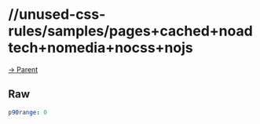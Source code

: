 
# //unused-css-rules/samples/pages+cached+noadtech+nomedia+nocss+nojs

[→ Parent](../..)


## Raw


```yaml
p90range: 0

```

